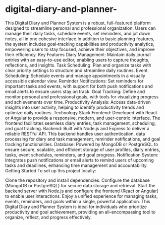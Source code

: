 # digital-diary-and-planner-
This Digital Diary and Planner System is a robust, full-featured platform designed to streamline personal and professional organization. Users can manage their daily tasks, schedule events, set reminders, and jot down notes, all in one cohesive interface.In addition to basic planning features, the system includes goal-tracking capabilities and productivity analytics, empowering users to stay focused, achieve their objectives, and improve their efficiency.
Key Features
Diary Management: Maintain daily journal entries with an easy-to-use editor, enabling users to capture thoughts, reflections, and insights.
Task Scheduling: Plan and organize tasks with clear priority settings to structure and streamline daily routines.
Event Scheduling: Schedule events and manage appointments in a visually accessible calendar view.
Reminder Notifications: Set reminders for important tasks and events, with support for both push notifications and email alerts to ensure users stay on track.
Goal Tracking: Define and monitor personal and professional goals, with tools for visualizing progress and achievements over time.
Productivity Analysis: Access data-driven insights into user activity, helping to identify productivity trends and optimize daily routines.
Technology Stack
Frontend: Developed with React or Angular to provide a responsive, modern, and user-centric interface. The frontend facilitates seamless diary entries, task management, scheduling, and goal tracking.
Backend: Built with Node.js and Express to deliver a reliable RESTful API. This backend handles user authentication, data processing for diary and task management, reminder notifications, and goal tracking functionalities.
Database: Powered by MongoDB or PostgreSQL to ensure secure, scalable, and efficient storage of user profiles, diary entries, tasks, event schedules, reminders, and goal progress.
Notification System: Integrates push notifications or email alerts to remind users of upcoming tasks and deadlines, enhancing time management and accountability.
Getting Started
To set up this project locally:

Clone the repository and install dependencies.
Configure the database (MongoDB or PostgreSQL) for secure data storage and retrieval.
Start the backend server with Node.js and configure the frontend (React or Angular) to enable user interactions.
Enjoy a unified experience for managing tasks, events, reminders, and goals within a single, powerful application.
This Digital Diary and Planner System is ideal for individuals who prioritize productivity and goal achievement, providing an all-encompassing tool to organize, reflect, and progress effectively.
